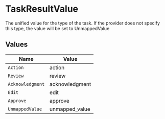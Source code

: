 # TaskResultValue

The unified value for the type of the task. If the provider does not specify this type, the value will be set to UnmappedValue


## Values

| Name             | Value            |
| ---------------- | ---------------- |
| `Action`         | action           |
| `Review`         | review           |
| `Acknowledgment` | acknowledgment   |
| `Edit`           | edit             |
| `Approve`        | approve          |
| `UnmappedValue`  | unmapped_value   |